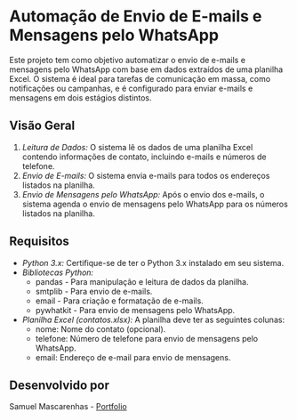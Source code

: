# Automação de Envio de E-mails e Mensagens pelo WhatsApp

Este projeto tem como objetivo automatizar o envio de e-mails e mensagens pelo WhatsApp com base em dados extraídos de uma planilha Excel. O sistema é ideal para tarefas de comunicação em massa, como notificações ou campanhas, e é configurado para enviar e-mails e mensagens em dois estágios distintos.

## Visão Geral

1. *Leitura de Dados:* O sistema lê os dados de uma planilha Excel contendo informações de contato, incluindo e-mails e números de telefone.
2. *Envio de E-mails:* O sistema envia e-mails para todos os endereços listados na planilha.
3. *Envio de Mensagens pelo WhatsApp:* Após o envio dos e-mails, o sistema agenda o envio de mensagens pelo WhatsApp para os números listados na planilha.

## Requisitos

- *Python 3.x:* Certifique-se de ter o Python 3.x instalado em seu sistema.
- *Bibliotecas Python:*
  - pandas - Para manipulação e leitura de dados da planilha.
  - smtplib - Para envio de e-mails.
  - email - Para criação e formatação de e-mails.
  - pywhatkit - Para envio de mensagens pelo WhatsApp.
- *Planilha Excel (contatos.xlsx):* A planilha deve ter as seguintes colunas:
  - nome: Nome do contato (opcional).
  - telefone: Número de telefone para envio de mensagens pelo WhatsApp.
  - email: Endereço de e-mail para envio de mensagens.

## Desenvolvido por

Samuel Mascarenhas - [Portfolio](https://samuellmascarenhas.github.io/Portfolio/)
